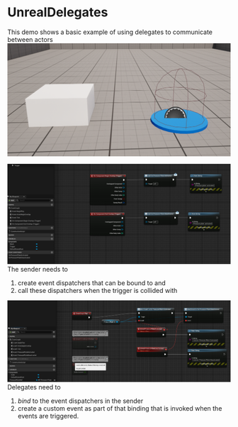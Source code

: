 ﻿# UnrealDelegates

This demo shows a basic example of using delegates to communicate between actors
![In game](img\trigger_and_delegates.png)

![Sender](img\trigger_nodes.png)
The sender needs to 
1. create event dispatchers that can be bound to and 
2. call these dispatchers when the trigger is collided with


![Sender](img\delegate.png)
Delegates need to 
1. *bind* to the event dispatchers in the sender
2. create a custom event as part of that binding that is invoked when the events are triggered.



